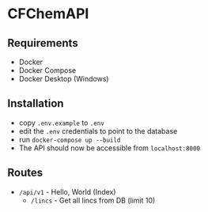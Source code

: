 # CFChemAPI

## Requirements

* Docker
* Docker Compose
* Docker Desktop (Windows)

## Installation

* copy `.env.example` to `.env`
* edit the `.env` credentials to point to the database
* run `docker-compose up --build`
* The API should now be accessible from `localhost:8000`

## Routes

* `/api/v1` - Hello, World (Index)
    * `/lincs` - Get all lincs from DB (limit 10)